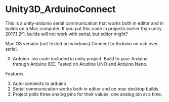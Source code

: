 # Unity3D_ArduinoConnect

This is a unity-arduino serial communication that works both in editor and in builds on a Mac computer.
If you put this code in projects earlier than unity 2017.1.2f1, builds will not work with serial, but editor might?

Mac OS version (not tested on windows)
Connect to Arduino on usb over serial.

0. Arduino .ino code included in unity project. Build to your Arduino through Arduino IDE. Tested on Arudino UNO and Arduino Nano. 

Features:
1. Auto-connects to arduino
2. Serial communication works both in editor and on mac desktop builds.
3. Project polls three analog pins for their values, one analog pin at a time. 
